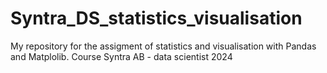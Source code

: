 # Syntra_DS_statistics_visualisation
My repository for the assigment of statistics and visualisation with Pandas and Matplolib. Course Syntra AB - data scientist 2024 
